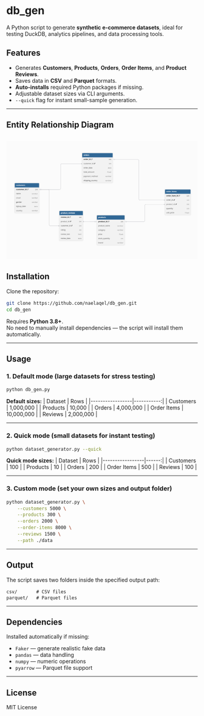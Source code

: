 # db_gen

A Python script to generate **synthetic e-commerce datasets**, ideal for testing DuckDB, analytics pipelines, and data processing tools.

## Features
- Generates **Customers**, **Products**, **Orders**, **Order Items**, and **Product Reviews**.
- Saves data in **CSV** and **Parquet** formats.
- **Auto-installs** required Python packages if missing.
- Adjustable dataset sizes via CLI arguments.
- `--quick` flag for instant small-sample generation.

---
## Entity Relationship Diagram
![](EDR.png)
---

## Installation
Clone the repository:
```bash
git clone https://github.com/naelaqel/db_gen.git
cd db_gen
```

Requires **Python 3.8+**.  
No need to manually install dependencies — the script will install them automatically.

---

## Usage

### 1. Default mode (large datasets for stress testing)
```bash
python db_gen.py
```
**Default sizes:**
| Dataset         | Rows       |
|-----------------|-----------:|
| Customers       | 1,000,000  |
| Products        | 10,000     |
| Orders          | 4,000,000  |
| Order Items     | 10,000,000 |
| Reviews         | 2,000,000  |

---

### 2. Quick mode (small datasets for instant testing)
```bash
python dataset_generator.py --quick
```
**Quick mode sizes:**
| Dataset         | Rows  |
|-----------------|------:|
| Customers       | 100   |
| Products        | 10    |
| Orders          | 200   |
| Order Items     | 500   |
| Reviews         | 100   |

---

### 3. Custom mode (set your own sizes and output folder)
```bash
python dataset_generator.py \
    --customers 5000 \
    --products 300 \
    --orders 2000 \
    --order-items 8000 \
    --reviews 1500 \
    --path ./data
```

---

## Output
The script saves two folders inside the specified output path:

```
csv/       # CSV files
parquet/   # Parquet files
```

---

## Dependencies
Installed automatically if missing:
- `Faker` — generate realistic fake data
- `pandas` — data handling
- `numpy` — numeric operations
- `pyarrow` — Parquet file support

---

## License
MIT License
